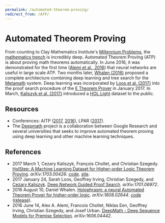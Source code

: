 ```yaml
---
permalink: /automated-theorem-proving/
redirect_from: /ATP/
---
```

# Automated Theorem Proving

From counting to Clay Mathematics Institute's [Millennium Problems](http://www.claymath.org/millennium-problems), the [mathematics trench](https://i.imgur.com/muXx1kp.jpg) is incredibly deep. Automated Theorem Proving (ATP) is about proving math theorems automatically. In June 2016, it was demonstrated for the first time ([Alemi et al., 2016](https://arxiv.org/abs/1606.04442)) that neural networks are useful in large scale ATP. Two months later, [Whalen (2016)](https://arxiv.org/abs/1608.02644) proposed a complete architecture combining deep learning and tree search for the [Metamath](http://realai.org/metamath/) system. Deep learning was incorporated by [Loos et al. (2017)](https://arxiv.org/abs/1701.06972) into the proof search procedure of the [E Theorem Prover](http://wwwlehre.dhbw-stuttgart.de/~sschulz/E/E.html) in January 2017. In March, [Kaliszyk et al. (2017)](https://arxiv.org/abs/1703.00426) introduced a [HOL Light](https://www.cl.cam.ac.uk/~jrh13/hol-light/) dataset to the public.

## Resources

* Conferences: AITP ([2017](http://aitp-conference.org/2017/), [2016](http://aitp-conference.org/2016/)), LPAR ([2017](http://easychair.org/smart-program/LPAR-21/LPAR-index.html)).
* The [Deepmath](https://github.com/tensorflow/deepmath) project is a collaboration between Google Research and several universities that seeks to improve automated theorem proving using deep learning and other machine learning techniques.

## References

* 2017 March 1, Cezary Kaliszyk, François Chollet, and Christian Szegedy. [HolStep: A Machine Learning Dataset for Higher-order Logic Theorem Proving](https://arxiv.org/abs/1703.00426). *arXiv:1703.00426*. [code](https://github.com/tensorflow/deepmath/tree/master/deepmath/holstep_baselines). [site](http://cl-informatik.uibk.ac.at/cek/holstep/).
* 2017 January 24, Sarah Loos, Geoffrey Irving, Christian Szegedy, and [Cezary Kaliszyk](http://cl-informatik.uibk.ac.at/cek/). [Deep Network Guided Proof Search](https://arxiv.org/abs/1701.06972). *arXiv:1701.06972*.
* 2016 August 10, Daniel Whalen. [Holophrasm: a neural Automated Theorem Prover for higher-order logic](https://arxiv.org/abs/1608.02644). *arXiv:1608.02644*. [code](https://github.com/dwhalen/holophrasm) ([release](https://github.com/dwhalen/holophrasm/releases)).
* 2016 June 14, Alex A. Alemi, Francois Chollet, Niklas Een, Geoffrey Irving, Christian Szegedy, and Josef Urban. [DeepMath - Deep Sequence Models for Premise Selection](https://arxiv.org/abs/1606.04442). *arXiv:1606.04442*.

